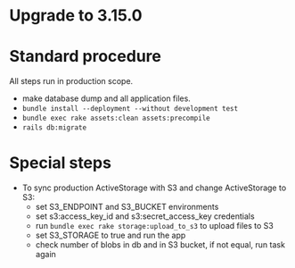 # Upgrade to 3.15.0

# Standard procedure

All steps run in production scope.

- make database dump and all application files.
- `bundle install --deployment --without development test`
- `bundle exec rake assets:clean assets:precompile`
- `rails db:migrate`

# Special steps

- To sync production ActiveStorage with S3 and change ActiveStorage to S3:
  - set S3_ENDPOINT and S3_BUCKET environments
  - set s3:access_key_id and s3:secret_access_key credentials
  - run `bundle exec rake storage:upload_to_s3` to upload files to S3
  - set S3_STORAGE to true and run the app
  - check number of blobs in db and in S3 bucket, if not equal, run task again
